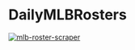 # DailyMLBRosters

[![mlb-roster-scraper](https://github.com/dtreisman/DailyMLBRosters/actions/workflows/scraper-schedule.yml/badge.svg)](https://github.com/dtreisman/DailyMLBRosters/actions/workflows/scraper-schedule.yml)
